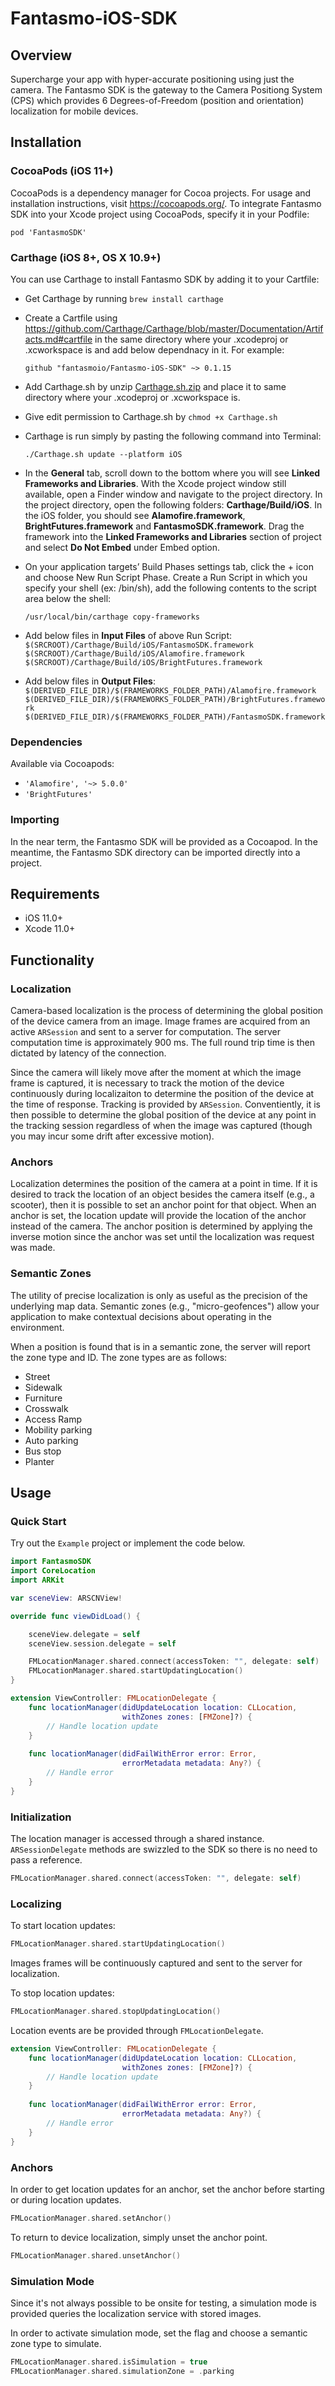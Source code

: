 # Fantasmo-iOS-SDK

## Overview

Supercharge your app with hyper-accurate positioning using just the camera. The Fantasmo SDK is the gateway to the Camera Positiong System (CPS) which provides 6 Degrees-of-Freedom (position and orientation) localization for mobile devices.

## Installation

### CocoaPods (iOS 11+)
CocoaPods is a dependency manager for Cocoa projects. For usage and installation instructions, visit https://cocoapods.org/. To integrate Fantasmo SDK into your Xcode project using CocoaPods, specify it in your Podfile:

   `pod 'FantasmoSDK'`

### Carthage (iOS 8+, OS X 10.9+)

You can use Carthage to install Fantasmo SDK by adding it to your Cartfile:
- Get Carthage by running `brew install carthage`
- Create a Cartfile using https://github.com/Carthage/Carthage/blob/master/Documentation/Artifacts.md#cartfile in the same directory where your .xcodeproj or .xcworkspace is and add below dependnacy in it. For example:

   `github "fantasmoio/Fantasmo-iOS-SDK" ~> 0.1.15`

- Add Carthage.sh by unzip [Carthage.sh.zip](https://github.com/fantasmoio/Fantasmo-iOS-SDK/files/5754931/Carthage.sh.zip) and place it to same directory where your .xcodeproj or .xcworkspace is.
- Give edit permission to Carthage.sh by `chmod +x Carthage.sh`
- Carthage is run simply by pasting the following command into Terminal:

   `./Carthage.sh update --platform iOS`
   
- In the **General** tab, scroll down to the bottom where you will see **Linked Frameworks and Libraries**. With the Xcode project window still available, open a Finder window and navigate to the project directory. In the project directory, open the following folders: **Carthage/Build/iOS**. In the iOS folder, you should see **Alamofire.framework**, **BrightFutures.framework** and **FantasmoSDK.framework**. Drag the framework into the **Linked Frameworks and Libraries** section of project and select **Do Not Embed** under Embed option. 

- On your application targets’ Build Phases settings tab, click the + icon and choose New Run Script Phase. Create a Run Script in which you specify your shell (ex: /bin/sh), add the following contents to the script area below the shell:
   
   `/usr/local/bin/carthage copy-frameworks`
   
- Add below files in **Input Files** of above Run Script:   
   `$(SRCROOT)/Carthage/Build/iOS/FantasmoSDK.framework`   
   `$(SRCROOT)/Carthage/Build/iOS/Alamofire.framework`   
   `$(SRCROOT)/Carthage/Build/iOS/BrightFutures.framework`
   
- Add below files in **Output Files**:   
   `$(DERIVED_FILE_DIR)/$(FRAMEWORKS_FOLDER_PATH)/Alamofire.framework`   
   `$(DERIVED_FILE_DIR)/$(FRAMEWORKS_FOLDER_PATH)/BrightFutures.framework`   
   `$(DERIVED_FILE_DIR)/$(FRAMEWORKS_FOLDER_PATH)/FantasmoSDK.framework`
  
### Dependencies

Available via Cocoapods:

- `'Alamofire', '~> 5.0.0'`
- `'BrightFutures'`

### Importing

In the near term, the Fantasmo SDK will be provided as a Cocoapod. In the meantime,
the Fantasmo SDK directory can be imported directly into a project.

## Requirements

- iOS 11.0+
- Xcode 11.0+

## Functionality

### Localization

Camera-based localization is the process of determining the global position of the device camera from an image. Image frames are acquired from an active `ARSession` and sent to a server for computation. The server computation time is approximately 900 ms. The full round trip time is then dictated by latency of the connection.

Since the camera will likely move after the moment at which the image frame is captured, it is necessary to track the motion of the device continuously during localizaiton to determine the position of the device at the time of response. Tracking is provided by `ARSession`. Conventiently, it is then possible to determine the global position of the device at any point in the tracking session regardless of when the image was captured (though you may incur some drift after excessive motion).

### Anchors

Localization determines the position of the camera at a point in time. If it is desired to track the location of an object besides the camera itself (e.g., a scooter), then it is possible to set an anchor point for that object. When an anchor is set, the location update will provide the location of the anchor instead of the camera. The anchor position is determined by applying the inverse motion since the anchor was set until the localization was request was made. 

### Semantic Zones

The utility of precise localization is only as useful as the precision of the underlying map data. Semantic zones (e.g., "micro-geofences") allow your application to make contextual decisions about operating in the environment. 

When a position is found that is in a semantic zone, the server will report the zone type and ID. The zone types are as follows:

+ Street
+ Sidewalk
+ Furniture
+ Crosswalk
+ Access Ramp
+ Mobility parking
+ Auto parking
+ Bus stop
+ Planter


## Usage

### Quick Start 

Try out the `Example` project or implement the code below. 

```swift
import FantasmoSDK
import CoreLocation 
import ARKit

var sceneView: ARSCNView!

override func viewDidLoad() {

    sceneView.delegate = self
    sceneView.session.delegate = self

    FMLocationManager.shared.connect(accessToken: "", delegate: self)
    FMLocationManager.shared.startUpdatingLocation()
}

extension ViewController: FMLocationDelegate {
    func locationManager(didUpdateLocation location: CLLocation, 
                         withZones zones: [FMZone]?) {
        // Handle location update
    }
    
    func locationManager(didFailWithError error: Error, 
                         errorMetadata metadata: Any?) {
        // Handle error
    }
}
```

### Initialization

The location manager is accessed through a shared instance. `ARSessionDelegate` methods are swizzled to the SDK so there is no need to pass a reference.  

```swift
FMLocationManager.shared.connect(accessToken: "", delegate: self)
```

### Localizing 

To start location updates:
```swift
FMLocationManager.shared.startUpdatingLocation()
```

Images frames will be continuously captured and sent to the server for localization. 

To stop location updates:
```swift
FMLocationManager.shared.stopUpdatingLocation()
```

Location events are be provided through `FMLocationDelegate`.

```swift
extension ViewController: FMLocationDelegate {
    func locationManager(didUpdateLocation location: CLLocation, 
                         withZones zones: [FMZone]?) {
        // Handle location update
    }
    
    func locationManager(didFailWithError error: Error, 
                         errorMetadata metadata: Any?) {
        // Handle error
    }
}
```

### Anchors

In order to get location updates for an anchor, set the anchor before
starting or during location updates. 

```swift
FMLocationManager.shared.setAnchor()
```

To return to device localization, simply unset the anchor point. 

```swift
FMLocationManager.shared.unsetAnchor()
```

### Simulation Mode

Since it's not always possible to be onsite for testing, a simulation mode is provided
queries the localization service with stored images. 

In order to activate simulation mode, set the flag and choose a semantic zone type to simulate. 

```swift
FMLocationManager.shared.isSimulation = true
FMLocationManager.shared.simulationZone = .parking
```
